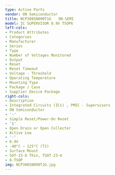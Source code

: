 ```yaml
---
type: Active Parts
vendor: ON Semiconductor
title: NCP308SN090T1G　　ON-SEMI
model: IC SUPERVISOR 0.9V TSOP6
left-cols:
- Product Attributes
- Categories
- Manufacturer
- Series
- Type
- Number of Voltages Monitored
- Output
- Reset
- Reset Timeout
- Voltage - Threshold
- Operating Temperature
- Mounting Type
- Package / Case
- Supplier Device Package
right-cols:
- Description
- Integrated Circuits (ICs) , PMIC - Supervisors
- ON Semiconductor
- '-'
- Simple Reset/Power-On Reset
- '1'
- Open Drain or Open Collector
- Active Low
- '-'
- 0.9V
- -40°C ~ 125°C (TJ)
- Surface Mount
- SOT-23-6 Thin, TSOT-23-6
- 6-TSOP
img: NCP308SN090T1G.jpg
---
```

